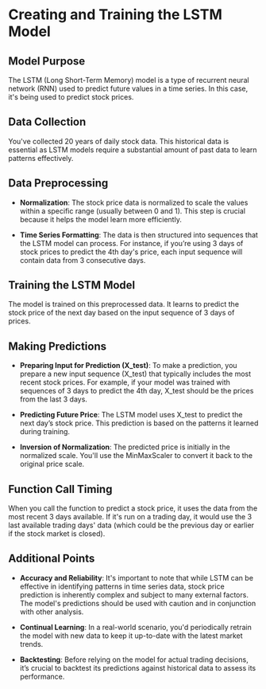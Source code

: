 # Creating and Training the LSTM Model

## Model Purpose

The LSTM (Long Short-Term Memory) model is a type of recurrent neural network (RNN) used to predict future values in a time series. In this case, it's being used to predict stock prices.

## Data Collection

You've collected 20 years of daily stock data. This historical data is essential as LSTM models require a substantial amount of past data to learn patterns effectively.

## Data Preprocessing

- **Normalization**: The stock price data is normalized to scale the values within a specific range (usually between 0 and 1). This step is crucial because it helps the model learn more efficiently.

- **Time Series Formatting**: The data is then structured into sequences that the LSTM model can process. For instance, if you’re using 3 days of stock prices to predict the 4th day's price, each input sequence will contain data from 3 consecutive days.

## Training the LSTM Model

The model is trained on this preprocessed data. It learns to predict the stock price of the next day based on the input sequence of 3 days of prices.

## Making Predictions

- **Preparing Input for Prediction (X_test)**: To make a prediction, you prepare a new input sequence (X_test) that typically includes the most recent stock prices. For example, if your model was trained with sequences of 3 days to predict the 4th day, X_test should be the prices from the last 3 days.

- **Predicting Future Price**: The LSTM model uses X_test to predict the next day’s stock price. This prediction is based on the patterns it learned during training.

- **Inversion of Normalization**: The predicted price is initially in the normalized scale. You'll use the MinMaxScaler to convert it back to the original price scale.

## Function Call Timing

When you call the function to predict a stock price, it uses the data from the most recent 3 days available. If it's run on a trading day, it would use the 3 last available trading days' data (which could be the previous day or earlier if the stock market is closed).

## Additional Points

- **Accuracy and Reliability**: It's important to note that while LSTM can be effective in identifying patterns in time series data, stock price prediction is inherently complex and subject to many external factors. The model's predictions should be used with caution and in conjunction with other analysis.

- **Continual Learning**: In a real-world scenario, you'd periodically retrain the model with new data to keep it up-to-date with the latest market trends.

- **Backtesting**: Before relying on the model for actual trading decisions, it’s crucial to backtest its predictions against historical data to assess its performance.